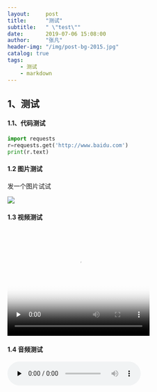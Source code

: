 ```yaml
---
layout:     post
title:      "测试"
subtitle:   " \"test\""
date:       2019-07-06 15:08:00
author:     "张凡"
header-img: "/img/post-bg-2015.jpg"
catalog: true
tags:
    - 测试
    - markdown
---
```


## 1、测试

#### 1.1、代码测试

```python
import requests
r=requests.get('http://www.baidu.com')
print(r.text)
```

#### 1.2 图片测试

发一个图片试试

![](https://aerozf.oss-cn-beijing.aliyuncs.com/jetengine/fig1-4.jpg)

#### 1.3 视频测试

<div markdown="0">
<video id="video" controls="" width="320" height="240" preload="none" poster="http://p2.music.126.net/tC1MuCpUBvJKzlIsxr2VbQ==/109951163841662048.jpg">
<source id="mp4" src="https://chunliblog.oss-cn-beijing.aliyuncs.com/videos/%E5%8E%BB%E6%B5%81%E6%B5%AA.mp4" />
</video>
</div>

#### 1.4 音频测试

<div markdown='0'e>
<audio id="audio" controls="" preload="none">
      <source id="mp3" src="https://chunliblog.oss-cn-beijing.aliyuncs.com/audios/%E5%8E%BB%E6%B5%81%E6%B5%AA.mp3" />
</audio></div>


